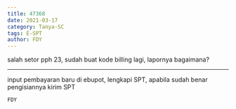 ```yaml
---
title: 47368
date: 2021-03-17
category: Tanya-SC
tags: E-SPT
author: FDY
---
```


salah setor pph 23, sudah buat kode billing lagi, lapornya bagaimana?

---

input pembayaran baru di ebupot, lengkapi SPT, apabila sudah benar pengisiannya kirim SPT

`FDY`
